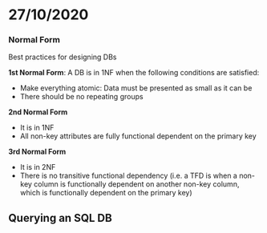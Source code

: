 # 27/10/2020

### Normal Form

Best practices for designing DBs

**1st Normal Form**: A DB is in 1NF when the following conditions are satisfied:
- Make everything atomic: Data must be presented as small as it can be
- There should be no repeating groups

**2nd Normal Form**
- It is in 1NF
- All non-key attributes are fully functional dependent on the primary key

**3rd Normal Form**
- It is in 2NF
- There is no transitive functional dependency (i.e. a TFD is when a non-key column is functionally dependent on another non-key column, which is functionally dependent on the primary key)

## Querying an SQL DB


